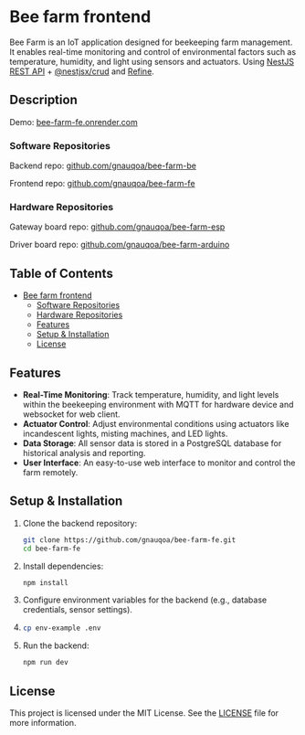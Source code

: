 # Bee farm frontend

Bee Farm is an IoT application designed for beekeeping farm management. It enables real-time monitoring and control of environmental factors such as temperature, humidity, and light using sensors and actuators. Using [NestJS REST API](https://github.com/brocoders/nestjs-boilerplate) + [@nestjsx/crud](https://github.com/nestjsx/crud) and [Refine](https://refine.dev).

## Description <!-- omit in toc -->

Demo: [bee-farm-fe.onrender.com](https://bee-farm-fe.onrender.com)

### Software Repositories

Backend repo: [github.com/gnauqoa/bee-farm-be](https://github.com/gnauqoa/bee-farm-be)

Frontend repo: [github.com/gnauqoa/bee-farm-fe](https://github.com/gnauqoa/bee-farm-fe)

### Hardware Repositories

Gateway board repo: [github.com/gnauqoa/bee-farm-esp](https://github.com/gnauqoa/bee-farm-esp)

Driver board repo: [github.com/gnauqoa/bee-farm-arduino](https://github.com/gnauqoa/bee-farm-arduino)

## Table of Contents <!-- omit in toc -->

- [Bee farm frontend](#bee-farm-frontend)
    - [Software Repositories](#software-repositories)
    - [Hardware Repositories](#hardware-repositories)
  - [Features](#features)
  - [Setup \& Installation](#setup--installation)
  - [License](#license)

## Features

- **Real-Time Monitoring**: Track temperature, humidity, and light levels within the beekeeping environment with MQTT for hardware device and websocket for web client.
- **Actuator Control**: Adjust environmental conditions using actuators like incandescent lights, misting machines, and LED lights.
- **Data Storage**: All sensor data is stored in a PostgreSQL database for historical analysis and reporting.
- **User Interface**: An easy-to-use web interface to monitor and control the farm remotely.

## Setup & Installation

1. Clone the backend repository:

   ```bash
   git clone https://github.com/gnauqoa/bee-farm-fe.git
   cd bee-farm-fe
   ```

2. Install dependencies:

   ```bash
   npm install
   ```

3. Configure environment variables for the backend (e.g., database credentials, sensor settings).
4. ```bash
   cp env-example .env
   ```

5. Run the backend:
   ```bash
   npm run dev
   ```

## License

This project is licensed under the MIT License. See the [LICENSE](LICENSE) file for more information.
